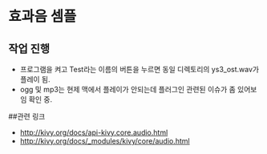 # 효과음 셈플
## 작업 진행
- 프로그램을 켜고 Test라는 이름의 버튼을 누르면 동일 디렉토리의 ys3_ost.wav가 플레이 됨.
- ogg 및 mp3는 현제 맥에서 플레이가 안되는데 플러그인 관련된 이슈가 좀 있어보임 확인 중.

##관련 링크
 - http://kivy.org/docs/api-kivy.core.audio.html
 - http://kivy.org/docs/_modules/kivy/core/audio.html
